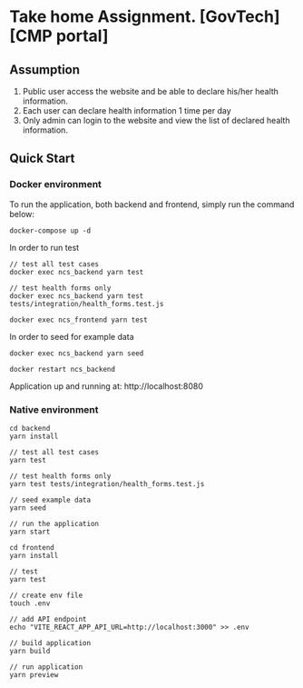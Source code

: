# Take home Assignment. [GovTech] [CMP portal]

## Assumption

1. Public user access the website and be able to declare his/her health information.
2. Each user can declare health information 1 time per day
3. Only admin can login to the website and view the list of declared health information.

## Quick Start

### Docker environment

To run the application, both backend and frontend, simply run the command below: 

```
docker-compose up -d
```

In order to run test

```
// test all test cases
docker exec ncs_backend yarn test

// test health forms only
docker exec ncs_backend yarn test tests/integration/health_forms.test.js
```

```
docker exec ncs_frontend yarn test
```

In order to seed for example data

```
docker exec ncs_backend yarn seed

docker restart ncs_backend
```

Application up and running at: http://localhost:8080

### Native environment

```
cd backend
yarn install

// test all test cases
yarn test

// test health forms only
yarn test tests/integration/health_forms.test.js

// seed example data
yarn seed

// run the application 
yarn start

```

```
cd frontend
yarn install

// test
yarn test

// create env file
touch .env

// add API endpoint
echo "VITE_REACT_APP_API_URL=http://localhost:3000" >> .env

// build application 
yarn build

// run application
yarn preview
```